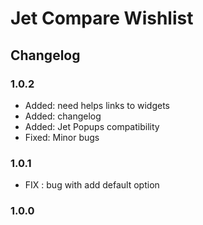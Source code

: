 # Jet Compare Wishlist

## Changelog

### 1.0.2
* Added: need helps links to widgets
* Added: changelog
* Added: Jet Popups compatibility
* Fixed: Minor bugs

### 1.0.1
* FIX : bug with add default option

### 1.0.0